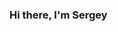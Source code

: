 ### Hi there, I'm Sergey

<!--
**yanchikovss/yanchikovss** is a ✨ _special_ ✨ repository because its `README.md` (this file) appears on your GitHub profile.

Here are some ideas to get you started:

-from 2016 to 2021 academic years, I studied at the St. Petersburg Suvorov Military School and over the years I joined the national team in bullet shooting, participated in many competitions and as a result received the first adult category. 
-from 2021 to 2023 academic years, I studied in high school. He played basketball and also got into the national team of the school.
-->
